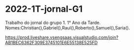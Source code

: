# 2022-1T-jornal-G1

Trabalho do jornal do grupo 1.
1° Ano da Tarde.
Nomes:Christian(),Gabriel(),Raul(),Roberto(),Samuel(),Saria().

https://prod.liveshare.vsengsaas.visualstudio.com/join?AB1BEC6362F309E3745101E6E55138E525FD